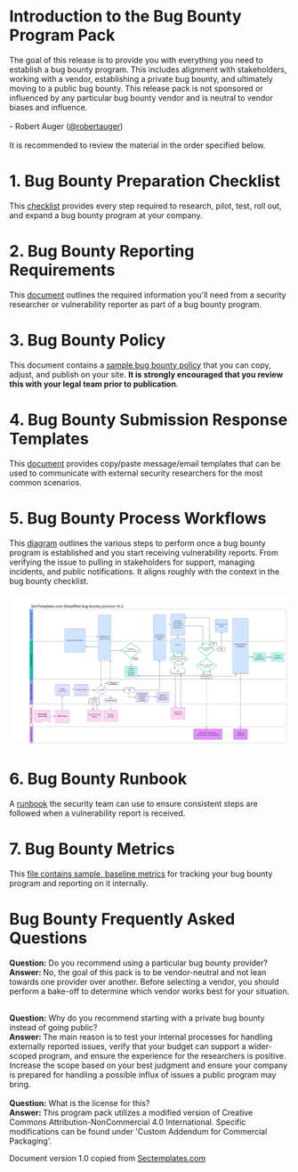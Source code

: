 # Introduction to the Bug Bounty Program Pack
The goal of this release is to provide you with everything you need to establish a bug bounty program. This includes alignment with stakeholders, working with a vendor, establishing a private bug bounty, and ultimately moving to a public bug bounty. This release pack is not sponsored or influenced by any particular bug bounty vendor and is neutral to vendor biases and influence.
<br><br>
&#45; Robert Auger (<a href="https://x.com/robertauger">@robertauger</a>)<br><br>
It is recommended to review the material in the order specified below.

# 1. Bug Bounty Preparation Checklist
This <a href="./Bug_bounty_preparation_checklist.md">checklist</a> provides every step required to research, pilot, test, roll out, and expand a bug bounty program at your company.

# 2. Bug Bounty Reporting Requirements 
This <a href="./Bug_bounty_reporting_requirements.md">document</a> outlines the required information you'll need from a security researcher or vulnerability reporter as part of a bug bounty program.

# 3. Bug Bounty Policy
This document contains a <a href="./Bug_bounty_simplified_policy.md">sample bug bounty policy</a> that you can copy, adjust, and publish on your site. <b>It is strongly encouraged that you review this with your legal team prior to publication</b>.

# 4. Bug Bounty Submission Response Templates 
This <a href="./Bug_bounty_sample_responses.md">document</a> provides copy/paste message/email templates that can be used to communicate with external security researchers for the most common scenarios.

# 5. Bug Bounty Process Workflows
This <a href="./Bug_bounty_process.png">diagram</a> outlines the various steps to perform once a bug bounty program is established and you start receiving vulnerability reports. From verifying the issue to pulling in stakeholders for support, managing incidents, and public notifications. It aligns roughly with the context in the bug bounty checklist.<br><br>
<img src="./Bug_bounty_process.png">

# 6. Bug Bounty Runbook 
A <a href="./Bug_bounty_runbook.md">runbook</a> the security team can use to ensure consistent steps are followed when a vulnerability report is received.

# 7. Bug Bounty Metrics
This <a href="./Bug_bounty_metrics.md">file contains sample, baseline metrics</a> for tracking your bug bounty program and reporting on it internally.

# Bug Bounty Frequently Asked Questions

<b>Question:</b> Do you recommend using a particular bug bounty provider?<br>
<b>Answer: </b> No, the goal of this pack is to be vendor-neutral and not lean towards one provider over another. Before selecting a vendor, you should perform a bake-off to determine which vendor works best for your situation. 
<br><br>

<b>Question:</b> Why do you recommend starting with a private bug bounty instead of going public?<br>
<b>Answer: </b> The main reason is to test your internal processes for handling externally reported issues, verify that your budget can support a wider-scoped program, and ensure the experience for the researchers is positive. Increase the scope based on your best judgment and ensure your company is prepared for handling a possible influx of issues a public program may bring.
<br><br>
<b>Question:</b> What is the license for this?<br>
<b>Answer: </b> This program pack utilizes a modified version of Creative Commons Attribution-NonCommercial 4.0 International. Specific modifications can be found under 'Custom Addendum for Commercial Packaging'.


Document version 1.0 copied from [Sectemplates.com](https://www.sectemplates.com)
